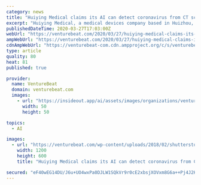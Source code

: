 ```yaml
---
category: news
title: "Huiying Medical claims its AI can detect coronavirus from CT scans with 96% accuracy"
excerpt: "Huiying Medical, a medical devices company based in Huizhou, China, claims to have developed an AI imaging solution that uses CT chest scans to detect the presence of COVID-19. The company asserts that it might be useful in regions of the world without access to reverse transcription-polymerase chain reaction (RT-PCR), the standard testing ..."
publishedDateTime: 2020-03-27T17:03:00Z
webUrl: "https://venturebeat.com/2020/03/27/huiying-medical-claims-its-ai-can-detect-coronavirus-from-ct-scans-with-96-accuracy/"
ampWebUrl: "https://venturebeat.com/2020/03/27/huiying-medical-claims-its-ai-can-detect-coronavirus-from-ct-scans-with-96-accuracy/amp/"
cdnAmpWebUrl: "https://venturebeat-com.cdn.ampproject.org/c/s/venturebeat.com/2020/03/27/huiying-medical-claims-its-ai-can-detect-coronavirus-from-ct-scans-with-96-accuracy/amp/"
type: article
quality: 80
heat: 81
published: true

provider:
  name: VentureBeat
  domain: venturebeat.com
  images:
    - url: "https://insideout.app/ai/assets/images/organizations/venturebeat.com-50x50.jpg"
      width: 50
      height: 50

topics:
  - AI

images:
  - url: "https://venturebeat.com/wp-content/uploads/2018/02/shutterstock_400845934-e1572448996720.jpg?fit=1200%2C600&strip=all"
    width: 1200
    height: 600
    title: "Huiying Medical claims its AI can detect coronavirus from CT scans with 96% accuracy"

secured: "eF40wEG14DU/J6u+UO4wxPa0DJLW1SQkVr9r0cE2xbsjXOVxm8G6a++Pj4J2KaHo6t9XJxNy46MgT0ZgawcHz1PW7eoFie2gXsLNRdWDZkLAbEDZNuLaxM8VnFPa1E/zDsQ+h1GxDLdAapacF8boWfmLdguxJFxy06mKPbkOga5pG9idlvS10tLvJzaNXjK8p6VBBY6yMMB8pJ5+haMPxUMNMDZyFBrcNCf7/LMEqjvP+PkegsCXqc0XTTPJMeKPXYUfwHtQE+GXIVodZ5tGeohOcKsZx4qOAtqmTWvLatd6o+mieTLdo07Zoqp6WWJt5QGG9Tg2O0xV28MScelryy60ARJxBDxvBFwjWwsLaPCeWaVzQztgkgDkOLTsUw77Ss+3gmGfQ2qEWApaLJjy54Xn6bdpG8wn6VlgcEDk5QacOK1/aJxiGGxXAve9Soy0fWQSiLHVBxiqMuzLwWpgv6YVSAnn/Xn1QyKlQ9ExhZw=;xOsGfTnL9GgENBX4BZo+Ng=="
---
```


